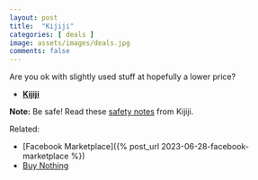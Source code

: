 ```yaml
---
layout: post
title:  "Kijiji"
categories: [ deals ]
image: assets/images/deals.jpg
comments: false
---
```


Are you ok with slightly used stuff at hopefully a lower price?

+ **[Kijiji](https://www.kijiji.ca/)**


<div markdown="span" class="alert alert-info" role="alert">
    <i class="fa fa-info-circle"></i> 
    <b>Note:</b> Be safe! Read these <a href="https://help.kijiji.ca/helpdesk/basics/safety-at-kijiji">safety notes</a> from Kijiji.
</div>

Related:
- [Facebook Marketplace]({% post_url 2023-06-28-facebook-marketplace %})
- [Buy Nothing](https://buynothingproject.org/find-a-group#rec479374820)